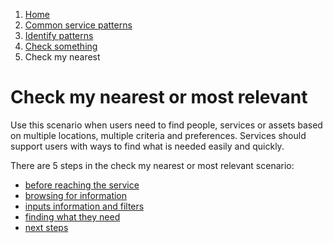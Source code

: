1.  [Home](/)
2.	[Common service patterns](/common-service-patterns/overview)
3.  [Identify patterns](/common-service-patterns/identify-patterns)
4.  [Check something](/common-service-patterns/service-patterns/check-something/overview)
5.  Check my nearest

# Check my nearest or most relevant
Use this scenario when users need to find people, services or assets based on multiple locations, multiple criteria and preferences. Services should support users with ways to find what is needed easily and quickly. 

There are 5 steps in the check my nearest or most relevant scenario: 

* [before reaching the service](/common-service-patterns/service-patterns/check-something/check-my-nearest-or-most-relevant/before-reaching-the-service)
* [browsing for information](/common-service-patterns/service-patterns/check-something/check-my-nearest-or-most-relevant/browsing-for-information)
* [inputs information and filters](/common-service-patterns/service-patterns/check-something/check-my-nearest-or-most-relevant/inputs-information-and-filters)
* [finding what they need](/common-service-patterns/service-patterns/check-something/check-my-nearest-or-most-relevant/finding-what-they-need)
* [next steps](/common-service-patterns/service-patterns/check-something/check-my-nearest-or-most-relevant/next-steps)
